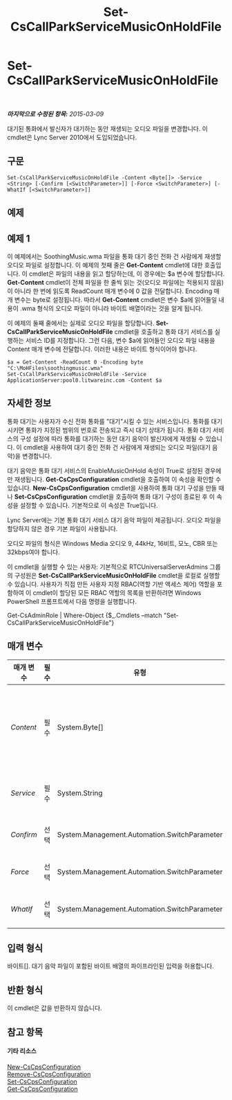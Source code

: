 ﻿---
title: Set-CsCallParkServiceMusicOnHoldFile
TOCTitle: Set-CsCallParkServiceMusicOnHoldFile
ms:assetid: af5e7573-4bfd-47b1-a92b-83b06a537158
ms:mtpsurl: https://technet.microsoft.com/ko-kr/library/Gg412836(v=OCS.15)
ms:contentKeyID: 49304731
ms.date: 08/24/2015
mtps_version: v=OCS.15
ms.translationtype: HT
---

# Set-CsCallParkServiceMusicOnHoldFile

 

_**마지막으로 수정된 항목:** 2015-03-09_

대기된 통화에서 발신자가 대기하는 동안 재생되는 오디오 파일을 변경합니다. 이 cmdlet은 Lync Server 2010에서 도입되었습니다.

## 구문

    Set-CsCallParkServiceMusicOnHoldFile -Content <Byte[]> -Service <String> [-Confirm [<SwitchParameter>]] [-Force <SwitchParameter>] [-WhatIf [<SwitchParameter>]]

## 예제

## 예제 1

이 예제에서는 SoothingMusic.wma 파일을 통화 대기 중인 전화 건 사람에게 재생할 오디오 파일로 설정합니다. 이 예제의 첫째 줄은 **Get-Content** cmdlet에 대한 호출입니다. 이 cmdlet은 파일의 내용을 읽고 할당하는데, 이 경우에는 $a 변수에 할당합니다. **Get-Content** cmdlet이 전체 파일을 한 줄씩 읽는 것(오디오 파일에는 적용되지 않음)이 아니라 한 번에 읽도록 ReadCount 매개 변수에 0 값을 전달합니다. Encoding 매개 변수는 byte로 설정됩니다. 따라서 **Get-Content** cmdlet은 변수 $a에 읽어들일 내용이 .wma 형식의 오디오 파일이 아니라 바이트 배열이라는 것을 알게 됩니다.

이 예제의 둘째 줄에서는 실제로 오디오 파일을 할당합니다. **Set-CsCallParkServiceMusicOnHoldFile** cmdlet을 호출하고 통화 대기 서비스를 실행하는 서비스 ID를 지정합니다. 그런 다음, 변수 $a에 읽어들인 오디오 파일 내용을 Content 매개 변수에 전달합니다. 이러한 내용은 바이트 형식이어야 합니다.

    $a = Get-Content -ReadCount 0 -Encoding byte "C:\MoHFiles\soothingmusic.wma"
    Set-CsCallParkServiceMusicOnHoldFile -Service ApplicationServer:pool0.litwareinc.com -Content $a

## 자세한 정보

통화 대기는 사용자가 수신 전화 통화를 "대기"시킬 수 있는 서비스입니다. 통화를 대기시키면 통화가 지정된 범위의 번호로 전송되고 즉시 대기 상태가 됩니다. 통화 대기 서비스의 구성 설정에 따라 통화를 대기하는 동안 대기 음악이 발신자에게 재생될 수 있습니다. 이 cmdlet을 사용하여 대기 중인 전화 건 사람에게 재생되는 오디오 파일(대기 음악)을 변경합니다.

대기 음악은 통화 대기 서비스의 EnableMusicOnHold 속성이 True로 설정된 경우에만 재생됩니다. **Get-CsCpsConfiguration** cmdlet을 호출하여 이 속성을 확인할 수 있습니다. **New-CsCpsConfiguration** cmdlet을 사용하여 통화 대기 구성을 만들 때나 **Set-CsCpsConfiguration** cmdlet을 호출하여 통화 대기 구성이 종료된 후 이 속성을 설정할 수 있습니다. 기본적으로 이 속성은 True입니다.

Lync Server에는 기본 통화 대기 서비스 대기 음악 파일이 제공됩니다. 오디오 파일을 할당하지 않은 경우 기본 파일이 사용됩니다.

오디오 파일의 형식은 Windows Media 오디오 9, 44kHz, 16비트, 모노, CBR 또는 32kbps여야 합니다.

이 cmdlet을 실행할 수 있는 사용자: 기본적으로 RTCUniversalServerAdmins 그룹의 구성원은 **Set-CsCallParkServiceMusicOnHoldFile** cmdlet을 로컬로 실행할 수 있습니다. 사용자가 직접 만든 사용자 지정 RBAC(역할 기반 액세스 제어) 역할을 포함하여 이 cmdlet이 할당된 모든 RBAC 역할의 목록을 반환하려면 Windows PowerShell 프롬프트에서 다음 명령을 실행합니다.

Get-CsAdminRole | Where-Object {$\_.Cmdlets –match "Set-CsCallParkServiceMusicOnHoldFile"}

## 매개 변수


<table>
<colgroup>
<col style="width: 25%" />
<col style="width: 25%" />
<col style="width: 25%" />
<col style="width: 25%" />
</colgroup>
<thead>
<tr class="header">
<th>매개 변수</th>
<th>필수</th>
<th>유형</th>
<th>설명</th>
</tr>
</thead>
<tbody>
<tr class="odd">
<td><p><em>Content</em></p></td>
<td><p>필수</p></td>
<td><p>System.Byte[]</p></td>
<td><p>바이트 형식으로 되어 있는 오디오 파일의 내용입니다.</p>
<p><strong>Get-Content</strong> cmdlet을 사용하여 바이트 형식으로 되어 있는 오디오 파일의 내용을 검색합니다. 자세한 내용은 이 항목의 예제 섹션을 참조하십시오.</p></td>
</tr>
<tr class="even">
<td><p><em>Service</em></p></td>
<td><p>필수</p></td>
<td><p>System.String</p></td>
<td><p>통화 대기 서비스가 상주하는 서비스의 ID(예: ApplicationServer:pool0.litwareinc.com)입니다.</p></td>
</tr>
<tr class="odd">
<td><p><em>Confirm</em></p></td>
<td><p>선택</p></td>
<td><p>System.Management.Automation.SwitchParameter</p></td>
<td><p>명령을 실행하기 전에 확인 메시지를 표시합니다.</p></td>
</tr>
<tr class="even">
<td><p><em>Force</em></p></td>
<td><p>선택</p></td>
<td><p>System.Management.Automation.SwitchParameter</p></td>
<td><p>변경하기 전에 표시되는 확인 메시지를 표시하지 않습니다.</p></td>
</tr>
<tr class="odd">
<td><p><em>WhatIf</em></p></td>
<td><p>선택</p></td>
<td><p>System.Management.Automation.SwitchParameter</p></td>
<td><p>명령을 실제로 실행하지 않고도 명령이 실행될 경우 발생할 수 있는 현상을 설명합니다.</p></td>
</tr>
</tbody>
</table>


## 입력 형식

바이트\[\]. 대기 음악 파일이 포함된 바이트 배열의 파이프라인된 입력을 허용합니다.

## 반환 형식

이 cmdlet은 값을 반환하지 않습니다.

## 참고 항목

#### 기타 리소스

[New-CsCpsConfiguration](new-cscpsconfiguration.md)  
[Remove-CsCpsConfiguration](remove-cscpsconfiguration.md)  
[Set-CsCpsConfiguration](set-cscpsconfiguration.md)  
[Get-CsCpsConfiguration](get-cscpsconfiguration.md)


